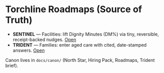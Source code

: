 # Torchline Roadmaps (Source of Truth)

- **SENTINEL** — Facilities: lift Dignity Minutes (DM%) via tiny, reversible, receipt-backed nudges. [Open](./SENTINEL.md)
- **TRIDENT** — Families: enter aged care with cited, date-stamped answers. [Open](./TRIDENT.md)

Canon lives in `docs/canon/` (North Star, Hiring Pack, Roadmaps, Trident brief).

